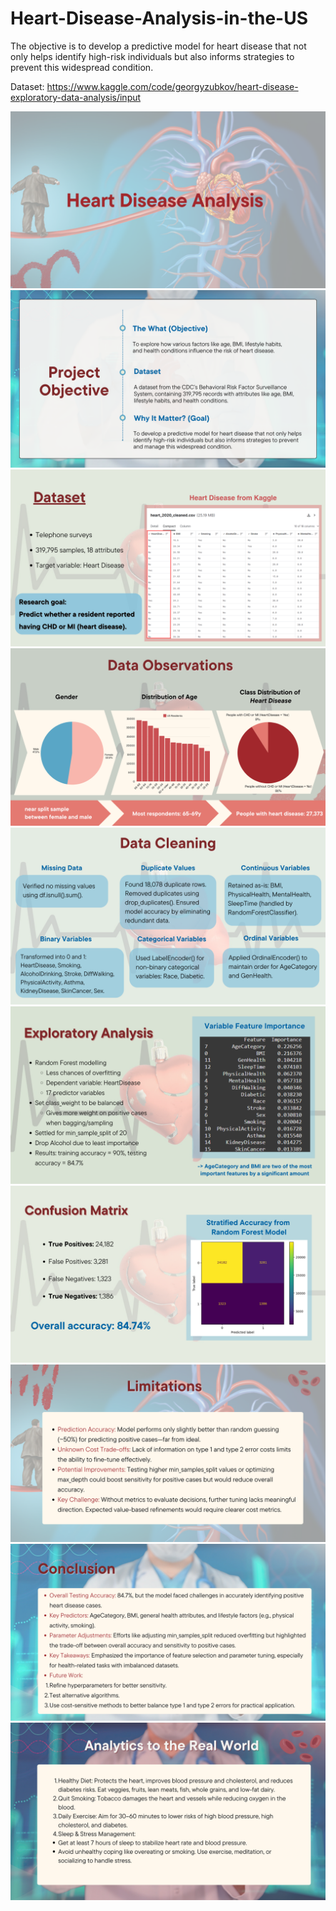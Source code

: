 # Heart-Disease-Analysis-in-the-US
The objective is to develop a predictive model for heart disease that not only helps identify high-risk individuals but also informs strategies to prevent this widespread condition.

Dataset: https://www.kaggle.com/code/georgyzubkov/heart-disease-exploratory-data-analysis/input

![Heart Disease Analysis](https://github.com/RebeccaLee/Heart-Disease-Analysis-in-the-US/blob/main/1.png?raw=true)
![Heart Disease Analysis](https://github.com/RebeccaLee/Heart-Disease-Analysis-in-the-US/blob/main/2.png?raw=true)
![Heart Disease Analysis](https://github.com/RebeccaLee/Heart-Disease-Analysis-in-the-US/blob/main/3.png?raw=true)
![Heart Disease Analysis](https://github.com/RebeccaLee/Heart-Disease-Analysis-in-the-US/blob/main/4.png?raw=true)
![Heart Disease Analysis](https://github.com/RebeccaLee/Heart-Disease-Analysis-in-the-US/blob/main/5.png?raw=true)
![Heart Disease Analysis](https://github.com/RebeccaLee/Heart-Disease-Analysis-in-the-US/blob/main/6.png?raw=true)
![Heart Disease Analysis](https://github.com/RebeccaLee/Heart-Disease-Analysis-in-the-US/blob/main/7.png?raw=true)
![Heart Disease Analysis](https://github.com/RebeccaLee/Heart-Disease-Analysis-in-the-US/blob/main/8.png?raw=true)
![Heart Disease Analysis](https://github.com/RebeccaLee/Heart-Disease-Analysis-in-the-US/blob/main/9.png?raw=true)
![Heart Disease Analysis](https://github.com/RebeccaLee/Heart-Disease-Analysis-in-the-US/blob/main/10.png?raw=true)

